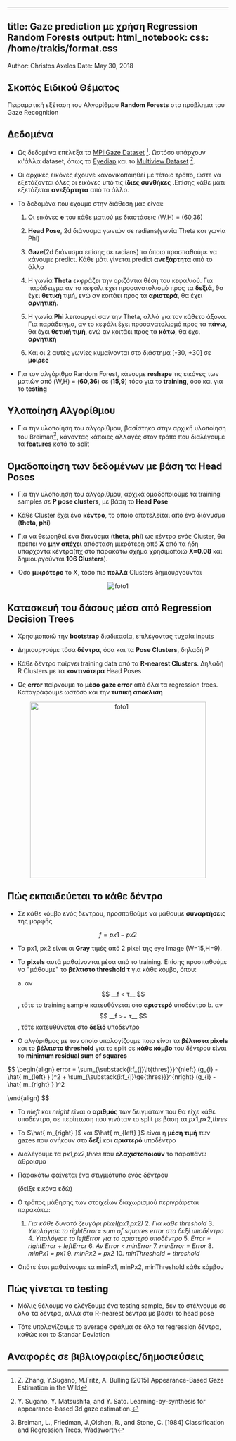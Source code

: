 <html>
<body style="background: url(Downloads/gaze1_colorized.jpg) no-repeat center center fixed;
  -webkit-background-size: cover;
  -moz-background-size: cover;
  -o-background-size: cover;
  background-size: cover;">
</body>
</html>



<!-- background="Downloads/gaze1_colorized.jpg"; -->

---
title: Gaze prediction με χρήση Regression Random Forests
output:
  html_notebook:
    css: /home/trakis/format.css
---


<!---
%A Little Data Analysis
-->
Author: Christos Axelos
Date: May 30, 2018



## Σκοπός Ειδικού Θέματος

Πειραματική εξέταση του Αλγορίθμου __Random Forests__ στο πρόβλημα του Gaze Recognition


## Δεδομένα

* Ως δεδομένα επέλεξα το <a href="https://www.mpi-inf.mpg.de/de/abteilungen/computer-vision-and-multimodal-computing/research/gaze-based-human-computer-interaction/appearance-based-gaze-estimation-in-the-wild-mpiigaze/"
target="_blank">MPIIGaze Dataset</a> [^3]. Ωστόσο υπάρχουν κι'άλλα dataset, όπως το <a href="https://www.idiap.ch/dataset/eyediap" target="_blank">Eyediap</a> και το <a href="http://www.hci.iis.u-tokyo.ac.jp/datasets/" target="_blank">Multiview Dataset</a> [^2].


* Οι αρχικές εικόνες έχουνε κανονικοποιηθεί με τέτοιο τρόπο, ώστε να εξετάζονται όλες οι εικόνες υπό τις __ίδιες συνθήκες__ .Επίσης κάθε μάτι εξετάζεται __ανεξάρτητα__ από το άλλο.


* Τα δεδομένα που έχουμε στην διάθεση μας είναι:

	1. Οι εικόνες __e__ του κάθε ματιού με διαστάσεις (W,H) = (60,36)

	2. __Ηead Pose__, 2d διάνυσμα γωνιών σε radians(γωνία Theta και γωνία
Phi)

	3. __Gaze__(2d διάνυσμα επίσης σε radians) το όποιο προσπαθούμε να κάνουμε predict. Κάθε μάτι γίνεται predict __ανεξάρτητα__ από το άλλο

	4. Η γωνία __Theta__ εκφράζει την οριζόντια θέση του κεφαλιού. Για
παράδειγμα αν το κεφάλι έχει προσανατολισμό  προς τα __δεξιά__, θα έχει
__θετική__ τιμή, ενώ αν κοιτάει προς τα __αριστερά__, θα έχει __αρνητική__.

	5. Η γωνία __Phi__ λειτουργεί σαν την Theta, αλλά για τον κάθετο άξονα.
Για παράδειγμα, αν το κεφάλι έχει προσανατολισμό προς τα __πάνω__, θα έχει
__θετική τιμή__, ενώ αν κοιτάει προς τα __κάτω__, θα έχει __αρνητική__

	6. Και οι 2 αυτές γωνίες κυμαίνονται στο διάστημα [-30, +30] σε
__μοίρες__


* Για τον αλγόριθμο Random Forest, κάνουμε __reshape__ τις εικόνες των ματιών
  από (W,H) = (__60,36__) σε (__15,9__) τόσο για το __training__, όσο και για το __testing__  





## Υλοποίηση Αλγορίθμου

* Για την υλοποίηση του  αλγορίθμου, βασίστηκα στην αρχική υλοποίηση του Breiman[^1], κάνοντας κάποιες αλλαγές στον τρόπο που διαλέγουμε τα __features__ κατά το split





## Ομαδοποίηση των δεδομένων με βάση τα Head Poses

* Για την υλοποίηση του  αλγορίθμου, αρχικά ομαδοποιούμε τα training samples σε __P pose clusters__, με βάση το __Head Pose__


* Κάθε Cluster έχει ένα __κέντρο__, το οποίο αποτελείται από ένα διάνυσμα
  (__theta, phi__)

* Για να θεωρηθεί ένα διανύσμα (__theta, phi__) ως κέντρο ενός Cluster, θα πρέπει να __μην απέχει__ απόσταση μικρότερη από __Χ__ από τα ήδη υπάρχοντα κέντρα(πχ στο παρακάτω σχήμα χρησιμοποιώ __Χ=0.08__ και δημιουργούνται __106 Clusters__).

* Όσο __μικρότερο__ το Χ, τόσο πιο __πολλά__ Clusters δημιουργούνται



<div id="foto" style="text-align: center;">
   <img src="visualization.jpg"  alt="foto1">
</div>





## Κατασκευή του δάσους μέσα από Regression Decision Trees

* Χρησιμοποιώ την __bootstrap__ διαδικασία, επιλέγοντας τυχαία inputs

* Δημιουργούμε τόσα __δέντρα__, όσα και τα __Pose Clusters__, δηλαδή P

* Κάθε δέντρο παίρνει training data από τα __R-nearest Clusters__. Δηλαδή R Clusters
  με τα __κοντινότερα__ Head Poses

* Ως __error__ παίρνουμε το __μέσο gaze error__ από όλα τα regression trees. Καταγράφουμε ωστόσο και την __τυπική απόκλιση__



<div id="foto" style="text-align: center;">
   <img src="rnearest.jpeg" width="400" alt="foto1">
</div>





## Πώς εκπαιδεύεται το κάθε δέντρο


* Σε κάθε κόμβο ενός δέντρου, προσπαθούμε να μάθουμε __συναρτήσεις__ της μορφής

$$
    f = px1 - px2
$$




* Τα px1, px2 είναι οι __Gray__ τιμές από 2 pixel της eye Image (W=15,H=9).

* Τα __pixels__ αυτά μαθαίνονται μέσα από το training. Επίσης προσπαθούμε να
  "μάθουμε" το __βέλτιστο threshold τ__ για κάθε κόμβο, όπου:

	a. αν $$ __f < τ__ $$, τότε το training sample κατευθύνεται στο __αριστερό__ υποδέντρο
	b. αν $$ __f >= τ__ $$, τότε κατευθύνεται στο __δεξιό__ υποδέντρο


* Ο αλγόριθμος με τον οποίο υπολογίζουμε ποια είναι τα __βέλτιστα pixels__ και το __βέλτιστο threshold__ για το split σε __κάθε κόμβο__ του δέντρου είναι το __minimum residual sum of squares__


$$
\begin{align}
 error =
 \sum_{\substack{i:f_{j}\lt{thres}}}^{nleft}  (g_{i} - \hat{ m_{left} } )^2 + \sum_{\substack{i:f_{j}\ge{thres}}}^{nright} (g_{i} - \hat{ m_{right} } )^2

\end{align}
$$

* Τα $nleft$ και $nright$ είναι ο __αριθμός__ των δειγμάτων που θα είχε κάθε υποδέντρο, σε περίπτωση που γινόταν το split με βάση τα $px1$,$px2$,$thres$


* Τα  $\hat{ m_{right} }$ και $\hat{ m_{left} }$ είναι η __μέση τιμή__ των gazes που ανήκουν στο __δεξί__ και __αριστερό__ υποδέντρο


* Διαλέγουμε τα $px1$,$px2$,$thres$ που __ελαχιστοποιούν__ το παραπάνω άθροισμα
* Παρακάτω φαίνεται ένα στιγμιότυπο ενός δέντρου

    (δείξε εικόνα εδώ)


* Ο τρόπος μάθησης των στοιχείων διαχωρισμού περιγράφεται παρακάτω:


	1. _Για κάθε δυνατό ζευγάρι pixel(px1,px2)_
		2. _Για κάθε threshold_
			3. _Υπολόγισε το rightError= sum of squares error στο δεξί υποδέντρο_  
			4. _Υπολόγισε το leftError για το αριστερό υποδέντρο_
			5. _Error = rightError + leftError_
			6. _Αν Error < minError_
				7. _minError = Error_
				8. _minPx1 = px1_
				9. _minPx2 = px2_
				10. _minThreshold = threshold_


* Οπότε έτσι μαθαίνουμε τα  minPx1, minPx2, minThreshold κάθε κόμβου





## Πώς γίνεται το testing


* Μόλις θέλουμε να ελέγξουμε ένα testing sample, δεν το στέλνουμε σε όλα τα
  δέντρα, αλλά στα R-nearest δέντρα με βάσει το head pose

* Τότε υπολογίζουμε το average σφάλμα σε όλα τα regression δέντρα, καθώς και
  το Standar Deviation





## Aναφορές σε βιβλιογραφίες/δημοσιεύσεις

[^1]: Breiman, L., Friedman, J.,Olshen, R., and Stone, C. [1984] Classification and Regression Trees,  Wadsworth
[^2]: Y. Sugano, Y. Matsushita, and Y. Sato. Learning-by-synthesis for appearance-based 3d gaze estimation.
[^3]: Z. Zhang, Y.Sugano, M.Fritz, A. Bulling [2015] Appearance-Based Gaze Estimation in the Wild
